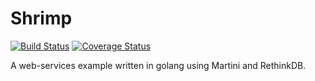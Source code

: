 # Shrimp

[![Build Status](https://travis-ci.org/keighl/shrimp.svg)](https://travis-ci.org/keighl/shrimp) [![Coverage Status](https://coveralls.io/repos/keighl/shrimp/badge.svg?branch=master)](https://coveralls.io/r/keighl/shrimp?branch=master)

A web-services example written in golang using Martini and RethinkDB.

